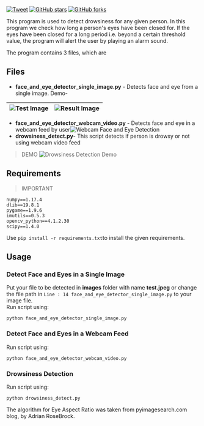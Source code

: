 [![Tweet](https://img.shields.io/twitter/url/http/shields.io.svg?style=social)](https://twitter.com/intent/tweet?text=Check%20out%20Driver%20Drowsiness%20Detection%20project%20on%20Github%20&url=https://github.com/mu-ki/Finalyear-Project/&hashtags=python,drowsiness-detector,opencv,computer-vision,machine-learning,deep-learning)  [![GitHub stars](https://img.shields.io/github/stars/mu-ki/Finalyear-Project.svg?style=plastic)](https://github.com/mu-ki/Finalyear-Project/stargazers)  [![GitHub forks](https://img.shields.io/github/forks/mu-ki/Finalyear-Project.svg?style=plastic)](https://github.com/mu-ki/Finalyear-Project/network)



This program is used to detect drowsiness for any given person. In this program we check how long a person's eyes have been closed for. If the eyes have been closed for a long period i.e. beyond a certain threshold value, the program will alert the user by playing an alarm sound.

The program contains 3 files, which are
## Files
 - **face_and_eye_detector_single_image.py** - Detects face and eye from a single image.
 Demo-
 
|  ![Test Image](https://github.com/mu-ki/Finalyear-Project/blob/master/images/test.jpeg)| ![Result Image](https://github.com/mu-ki/Finalyear-Project/blob/master/images/result_face_detector_single_image.png) |
|---|---|

 - **face_and_eye_detector_webcam_video.py** - Detects face and eye in a webcam feed by user![Webcam Face and Eye Detection](https://github.com/mu-ki/Finalyear-Project/blob/master/images/webcam_face_eye_detect.jpeg)
 - **drowsiness_detect.py**- This script detects if person is drowsy or not using webcam video feed

> DEMO
![Drowsiness Detection Demo](https://github.com/mu-ki/Finalyear-Project/blob/master/images/drowsiness_detector_demo.gif)
 
 ## Requirements
> 
> IMPORTANT

    numpy==1.17.4
    dlib==19.8.1
    pygame==1.9.6
    imutils==0.5.3
    opencv_python==4.1.2.30
    scipy==1.4.0

Use `pip install -r requirements.txt`to install the given requirements.

## Usage

### Detect Face and Eyes in a Single Image
Put your file to be detected in **images** folder with name **test.jpeg** or change the file path in `Line : 14 face_and_eye_detector_single_image.py` to your image file.                     
Run script using:

    python face_and_eye_detector_single_image.py

### Detect Face and Eyes in a Webcam Feed
Run script using:

    python face_and_eye_detector_webcam_video.py
### Drowsiness Detection
Run script using:

    python drowsiness_detect.py

The algorithm for Eye Aspect Ratio was taken from pyimagesearch.com blog, by Adrian RoseBrock.
